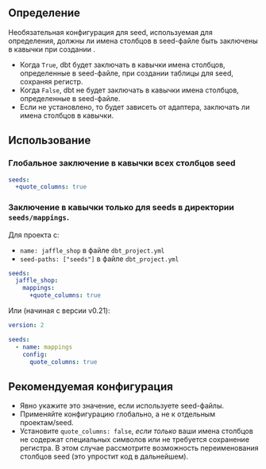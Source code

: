 ## Определение
Необязательная конфигурация для seed, используемая для определения, должны ли имена столбцов в seed-файле быть заключены в кавычки при создании <Term id="table" />.

* Когда `True`, dbt будет заключать в кавычки имена столбцов, определенные в seed-файле, при создании таблицы для seed, сохраняя регистр.
* Когда `False`, dbt не будет заключать в кавычки имена столбцов, определенные в seed-файле.
* Если не установлено, то будет зависеть от адаптера, заключать ли имена столбцов в кавычки.

## Использование
### Глобальное заключение в кавычки всех столбцов seed

<File name='dbt_project.yml'>

```yml
seeds:
  +quote_columns: true
```

</File>

### Заключение в кавычки только для seeds в директории `seeds/mappings`.
Для проекта с:
* `name: jaffle_shop` в файле `dbt_project.yml`
* `seed-paths: ["seeds"]` в файле `dbt_project.yml`

<File name='dbt_project.yml'>

```yml
seeds:
  jaffle_shop:
    mappings:
      +quote_columns: true
```

</File>

Или (начиная с версии v0.21):

<File name='seeds/properties.yml'>

```yml
version: 2

seeds:
  - name: mappings
    config:
      quote_columns: true
```

</File>

## Рекомендуемая конфигурация
* Явно укажите это значение, если используете seed-файлы.
* Применяйте конфигурацию глобально, а не к отдельным проектам/seed.
* Установите `quote_columns: false`, _если только_ ваши имена столбцов не содержат специальных символов или не требуется сохранение регистра. В этом случае рассмотрите возможность переименования столбцов seed (это упростит код в дальнейшем).